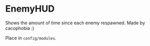 # EnemyHUD

Shows the amount of time since each enemy respawned. Made by cacophobia :)

Place in `config/modules`.
